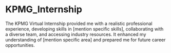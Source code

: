# KPMG_Internship
The KPMG Virtual Internship provided me with a realistic professional experience, developing skills in [mention specific skills], collaborating with a diverse team, and accessing industry resources. It enhanced my understanding of [mention specific area] and prepared me for future career opportunities.
